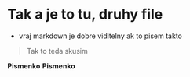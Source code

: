 # Tak a je to tu, druhy file

* vraj markdown je dobre viditelny ak to pisem takto

> Tak to teda skusim

**Pismenko** **Pismenko**
